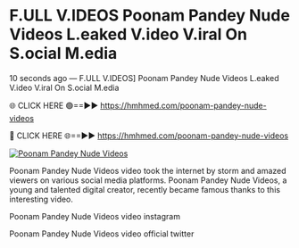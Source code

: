 # F.ULL V.IDEOS Poonam Pandey Nude Videos L.eaked V.ideo V.iral On S.ocial M.edia

10 seconds ago — F.ULL V.IDEOS] Poonam Pandey Nude Videos L.eaked V.ideo V.iral On S.ocial M.edia

🌐 CLICK HERE 🟢==►► https://hmhmed.com/poonam-pandey-nude-videos

🔴 CLICK HERE 🌐==►► https://hmhmed.com/poonam-pandey-nude-videos

[![Poonam Pandey Nude Videos](https://i.imgur.com/dJHk4Zq.gif)](https://hmhmed.com/poonam-pandey-nude-videos)

Poonam Pandey Nude Videos video took the internet by storm and amazed viewers on various social media platforms. Poonam Pandey Nude Videos, a young and talented digital creator, recently became famous thanks to this interesting video.

Poonam Pandey Nude Videos video instagram

Poonam Pandey Nude Videos video official twitter